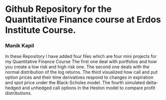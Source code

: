 # Github Repository for the Quantitative Finance course at Erdos Institute Course.
### Manik Kapil
In these Repository I have added four files which are four mini projects for my Quantitative Finance Course
The first one deal with portfolios and how you create a low risk and high risk one.
The second one deals with the normal distribution of the log returns.
The third visualized how call and put option prices and their time derivatives respond to changes in expiration and spot price under the Black-Scholes model.
The fourth simulated delta-hedged and unhedged call options in the Heston model to compare profit distributions.
